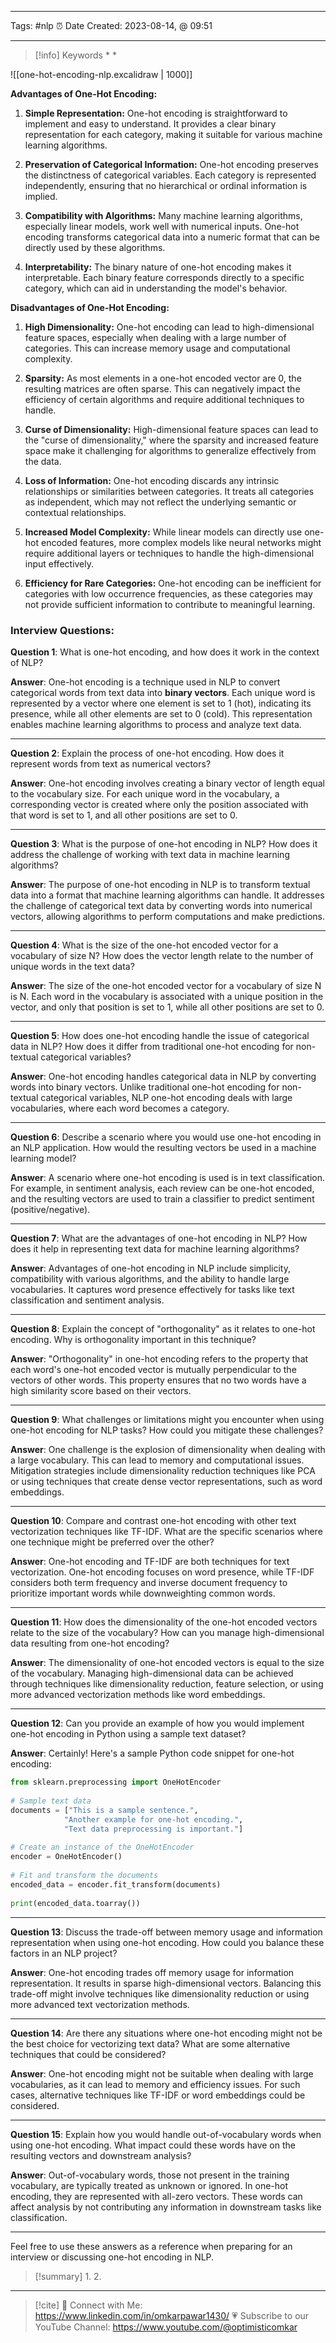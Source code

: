 ------------------------- 
Tags: #nlp
⏰ Date Created:  2023-08-14, @ 09:51

---
>[!info] Keywords
>* 
>* 


![[one-hot-encoding-nlp.excalidraw | 1000]]

**Advantages of One-Hot Encoding:**


1. **Simple Representation:** One-hot encoding is straightforward to implement and easy to understand. It provides a clear binary representation for each category, making it suitable for various machine learning algorithms.
    
2. **Preservation of Categorical Information:** One-hot encoding preserves the distinctness of categorical variables. Each category is represented independently, ensuring that no hierarchical or ordinal information is implied.
    
3. **Compatibility with Algorithms:** Many machine learning algorithms, especially linear models, work well with numerical inputs. One-hot encoding transforms categorical data into a numeric format that can be directly used by these algorithms.
    
4. **Interpretability:** The binary nature of one-hot encoding makes it interpretable. Each binary feature corresponds directly to a specific category, which can aid in understanding the model's behavior.
    

**Disadvantages of One-Hot Encoding:**

1. **High Dimensionality:** One-hot encoding can lead to high-dimensional feature spaces, especially when dealing with a large number of categories. This can increase memory usage and computational complexity.
    
2. **Sparsity:** As most elements in a one-hot encoded vector are 0, the resulting matrices are often sparse. This can negatively impact the efficiency of certain algorithms and require additional techniques to handle.
    
3. **Curse of Dimensionality:** High-dimensional feature spaces can lead to the "curse of dimensionality," where the sparsity and increased feature space make it challenging for algorithms to generalize effectively from the data.
    
4. **Loss of Information:** One-hot encoding discards any intrinsic relationships or similarities between categories. It treats all categories as independent, which may not reflect the underlying semantic or contextual relationships.
    
5. **Increased Model Complexity:** While linear models can directly use one-hot encoded features, more complex models like neural networks might require additional layers or techniques to handle the high-dimensional input effectively.
    
6. **Efficiency for Rare Categories:** One-hot encoding can be inefficient for categories with low occurrence frequencies, as these categories may not provide sufficient information to contribute to meaningful learning.


### Interview Questions:

**Question 1**: What is one-hot encoding, and how does it work in the context of NLP?

**Answer**: One-hot encoding is a technique used in NLP to convert categorical words from text data into **binary vectors**. Each unique word is represented by a vector where one element is set to 1 (hot), indicating its presence, while all other elements are set to 0 (cold). This representation enables machine learning algorithms to process and analyze text data.

---

**Question 2**: Explain the process of one-hot encoding. How does it represent words from text as numerical vectors?

**Answer**: One-hot encoding involves creating a binary vector of length equal to the vocabulary size. For each unique word in the vocabulary, a corresponding vector is created where only the position associated with that word is set to 1, and all other positions are set to 0.

---

**Question 3**: What is the purpose of one-hot encoding in NLP? How does it address the challenge of working with text data in machine learning algorithms?

**Answer**: The purpose of one-hot encoding in NLP is to transform textual data into a format that machine learning algorithms can handle. It addresses the challenge of categorical text data by converting words into numerical vectors, allowing algorithms to perform computations and make predictions.

---

**Question 4**: What is the size of the one-hot encoded vector for a vocabulary of size N? How does the vector length relate to the number of unique words in the text data?

**Answer**: The size of the one-hot encoded vector for a vocabulary of size N is N. Each word in the vocabulary is associated with a unique position in the vector, and only that position is set to 1, while all other positions are set to 0.

---

**Question 5**: How does one-hot encoding handle the issue of categorical data in NLP? How does it differ from traditional one-hot encoding for non-textual categorical variables?

**Answer**: One-hot encoding handles categorical data in NLP by converting words into binary vectors. Unlike traditional one-hot encoding for non-textual categorical variables, NLP one-hot encoding deals with large vocabularies, where each word becomes a category.

---

**Question 6**: Describe a scenario where you would use one-hot encoding in an NLP application. How would the resulting vectors be used in a machine learning model?

**Answer**: A scenario where one-hot encoding is used is in text classification. For example, in sentiment analysis, each review can be one-hot encoded, and the resulting vectors are used to train a classifier to predict sentiment (positive/negative).

---

**Question 7**: What are the advantages of one-hot encoding in NLP? How does it help in representing text data for machine learning algorithms?

**Answer**: Advantages of one-hot encoding in NLP include simplicity, compatibility with various algorithms, and the ability to handle large vocabularies. It captures word presence effectively for tasks like text classification and sentiment analysis.

---

**Question 8**: Explain the concept of "orthogonality" as it relates to one-hot encoding. Why is orthogonality important in this technique?

**Answer**: "Orthogonality" in one-hot encoding refers to the property that each word's one-hot encoded vector is mutually perpendicular to the vectors of other words. This property ensures that no two words have a high similarity score based on their vectors.

---

**Question 9**: What challenges or limitations might you encounter when using one-hot encoding for NLP tasks? How could you mitigate these challenges?

**Answer**: One challenge is the explosion of dimensionality when dealing with a large vocabulary. This can lead to memory and computational issues. Mitigation strategies include dimensionality reduction techniques like PCA or using techniques that create dense vector representations, such as word embeddings.

---

**Question 10**: Compare and contrast one-hot encoding with other text vectorization techniques like TF-IDF. What are the specific scenarios where one technique might be preferred over the other?

**Answer**: One-hot encoding and TF-IDF are both techniques for text vectorization. One-hot encoding focuses on word presence, while TF-IDF considers both term frequency and inverse document frequency to prioritize important words while downweighting common words.

---

**Question 11**: How does the dimensionality of the one-hot encoded vectors relate to the size of the vocabulary? How can you manage high-dimensional data resulting from one-hot encoding?

**Answer**: The dimensionality of one-hot encoded vectors is equal to the size of the vocabulary. Managing high-dimensional data can be achieved through techniques like dimensionality reduction, feature selection, or using more advanced vectorization methods like word embeddings.

---

**Question 12**: Can you provide an example of how you would implement one-hot encoding in Python using a sample text dataset?

**Answer**: Certainly! Here's a sample Python code snippet for one-hot encoding:
   
```python
from sklearn.preprocessing import OneHotEncoder
   
# Sample text data
documents = ["This is a sample sentence.",
            "Another example for one-hot encoding.",
            "Text data preprocessing is important."]
   
# Create an instance of the OneHotEncoder
encoder = OneHotEncoder()
   
# Fit and transform the documents
encoded_data = encoder.fit_transform(documents)
   
print(encoded_data.toarray())
```

---

**Question 13**: Discuss the trade-off between memory usage and information representation when using one-hot encoding. How could you balance these factors in an NLP project?

**Answer**: One-hot encoding trades off memory usage for information representation. It results in sparse high-dimensional vectors. Balancing this trade-off might involve techniques like dimensionality reduction or using more advanced text vectorization methods.

---

**Question 14**: Are there any situations where one-hot encoding might not be the best choice for vectorizing text data? What are some alternative techniques that could be considered?

**Answer**: One-hot encoding might not be suitable when dealing with large vocabularies, as it can lead to memory and efficiency issues. For such cases, alternative techniques like TF-IDF or word embeddings could be considered.

---

**Question 15**: Explain how you would handle out-of-vocabulary words when using one-hot encoding. What impact could these words have on the resulting vectors and downstream analysis?

**Answer**: Out-of-vocabulary words, those not present in the training vocabulary, are typically treated as unknown or ignored. In one-hot encoding, they are represented with all-zero vectors. These words can affect analysis by not contributing any information in downstream tasks like classification.

---

Feel free to use these answers as a reference when preparing for an interview or discussing one-hot encoding in NLP.


>[!summary] 
>1. 
>2. 

----
>[!cite]
> 🤝 Connect with Me: https://www.linkedin.com/in/omkarpawar1430/
> 💗 Subscribe to our YouTube Channel: https://www.youtube.com/@optimisticomkar
> 
